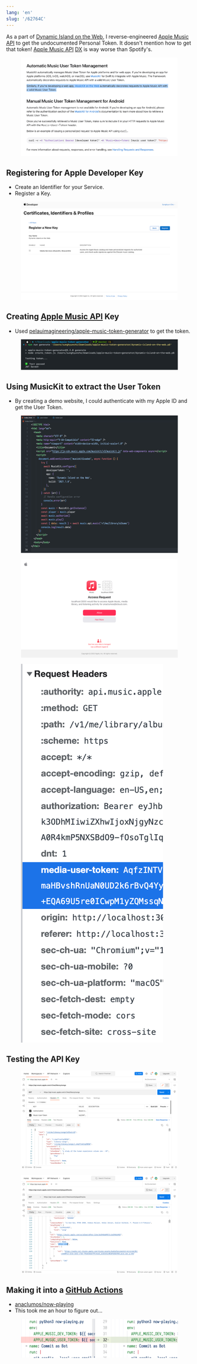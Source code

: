 ```yaml
---
lang: 'en'
slug: '/62764C'
---
```


As a part of [Dynamic Island on the Web](./../.././docs/pages/Dynamic%20Island%20on%20the%20Web.md), I reverse-engineered [Apple Music API](./../.././docs/pages/Apple%20Music%20API.md) to get the undocumented Personal Token.
It doesn't mention how to get that token!
[Apple Music API](./../.././docs/pages/Apple%20Music%20API.md) [DX](./../.././docs/pages/DX.md) is way worse than Spotify's.


<figure>

![DD7F56.png](./../.././docs/assets/DD7F56.png)


</figure>

## Registering for Apple Developer Key

- Create an Identifier for your Service.
- Register a Key.


<figure>

![5FE278.png](./../.././docs/assets/5FE278.png)


</figure>

## Creating [Apple Music API](./../.././docs/pages/Apple%20Music%20API.md) Key

- Used [pelauimagineering/apple-music-token-generator](https://github.com/pelauimagineering/apple-music-token-generator) to get the token.


<figure>

![E480EA.png](./../.././docs/assets/E480EA.png)


</figure>

## Using MusicKit to extract the User Token

- By creating a demo website, I could authenticate with my Apple ID and get the User Token.


<figure>

![D45B2B.png](./../.././docs/assets/D45B2B.png)


</figure>

<figure>

![C0AA6C.png](./../.././docs/assets/C0AA6C.png)


</figure>

<figure>

![3C6B0B.png](./../.././docs/assets/3C6B0B.png)


</figure>

## Testing the API Key


<figure>

![6BB27A.png](./../.././docs/assets/6BB27A.png)


</figure>

<figure>

![413165.png](./../.././docs/assets/413165.png)


</figure>

## Making it into a [GitHub Actions](./../.././docs/pages/GitHub%20Actions.md)

- [anaclumos/now-playing](https://github.com/anaclumos/now-playing)
- This took me an hour to figure out...


<figure>

![3B78C6.png](./../.././docs/assets/3B78C6.png)


</figure>

<head>
  <html lang="en-US"/>
</head>

